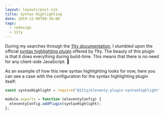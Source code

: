 ```yaml
---
layout: layouts/post.njk
title: Syntax Highlighting
date: 2019-12-08T08:30:00
tags:
  - redesign
  - 11ty
---
```


During my searches through the [11ty documentation](https://www.11ty.dev/docs/), I stumbled upon the official [syntax highlighting plugin](https://www.11ty.dev/docs/plugins/syntaxhighlight/) offered by 11ty. The beauty of this plugin is that it does everything during build-time. This means that there is no need for any client-side JavaScript. 🙌

As an example of how this new syntax highlighting looks for now, here you can see a case with the configuration for the syntax highlighting plugin itself:

```js
const syntaxHighlight = require("@11ty/eleventy-plugin-syntaxhighlight");

module.exports = function (eleventyConfig) {
  eleventyConfig.addPlugin(syntaxHighlight);
};
```
